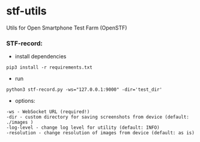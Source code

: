 # stf-utils
Utils for Open Smartphone Test Farm (OpenSTF)

### STF-record:
- install dependencies
```
pip3 install -r requirements.txt
```
- run
```
python3 stf-record.py -ws="127.0.0.1:9000" -dir='test_dir'
```
- options:
```
-ws - WebSocket URL (required!)
-dir - custom directory for saving screenshots from device (default: ./images )
-log-level - change log level for utility (default: INFO)
-resolution - change resolution of images from device (default: as is)
```
